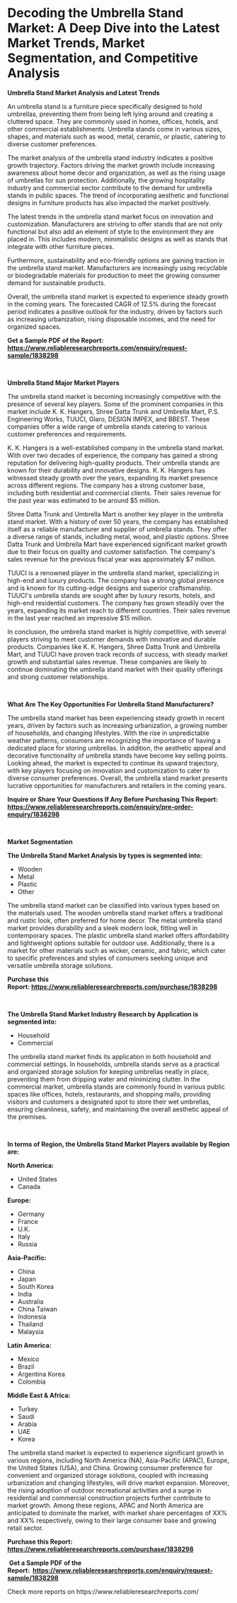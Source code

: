 <p><h1>Decoding the Umbrella Stand Market: A Deep Dive into the Latest Market Trends, Market Segmentation, and Competitive Analysis</h1></p><p><strong>Umbrella Stand Market Analysis and Latest Trends</strong></p>
<p><p>An umbrella stand is a furniture piece specifically designed to hold umbrellas, preventing them from being left lying around and creating a cluttered space. They are commonly used in homes, offices, hotels, and other commercial establishments. Umbrella stands come in various sizes, shapes, and materials such as wood, metal, ceramic, or plastic, catering to diverse customer preferences.</p><p>The market analysis of the umbrella stand industry indicates a positive growth trajectory. Factors driving the market growth include increasing awareness about home decor and organization, as well as the rising usage of umbrellas for sun protection. Additionally, the growing hospitality industry and commercial sector contribute to the demand for umbrella stands in public spaces. The trend of incorporating aesthetic and functional designs in furniture products has also impacted the market positively.</p><p>The latest trends in the umbrella stand market focus on innovation and customization. Manufacturers are striving to offer stands that are not only functional but also add an element of style to the environment they are placed in. This includes modern, minimalistic designs as well as stands that integrate with other furniture pieces.</p><p>Furthermore, sustainability and eco-friendly options are gaining traction in the umbrella stand market. Manufacturers are increasingly using recyclable or biodegradable materials for production to meet the growing consumer demand for sustainable products.</p><p>Overall, the umbrella stand market is expected to experience steady growth in the coming years. The forecasted CAGR of 12.5% during the forecast period indicates a positive outlook for the industry, driven by factors such as increasing urbanization, rising disposable incomes, and the need for organized spaces.</p></p>
<p><strong>Get a Sample PDF of the Report:&nbsp; <a href="https://www.reliableresearchreports.com/enquiry/request-sample/1838298">https://www.reliableresearchreports.com/enquiry/request-sample/1838298</a></strong></p>
<p>&nbsp;</p>
<p><strong>Umbrella Stand Major Market Players</strong></p>
<p><p>The umbrella stand market is becoming increasingly competitive with the presence of several key players. Some of the prominent companies in this market include K. K. Hangers, Shree Datta Trunk and Umbrella Mart, P.S. Engineering Works, TUUCI, Glaro, DESIGN IMPEX, and BBEST. These companies offer a wide range of umbrella stands catering to various customer preferences and requirements.</p><p>K. K. Hangers is a well-established company in the umbrella stand market. With over two decades of experience, the company has gained a strong reputation for delivering high-quality products. Their umbrella stands are known for their durability and innovative designs. K. K. Hangers has witnessed steady growth over the years, expanding its market presence across different regions. The company has a strong customer base, including both residential and commercial clients. Their sales revenue for the past year was estimated to be around $5 million.</p><p>Shree Datta Trunk and Umbrella Mart is another key player in the umbrella stand market. With a history of over 50 years, the company has established itself as a reliable manufacturer and supplier of umbrella stands. They offer a diverse range of stands, including metal, wood, and plastic options. Shree Datta Trunk and Umbrella Mart have experienced significant market growth due to their focus on quality and customer satisfaction. The company's sales revenue for the previous fiscal year was approximately $7 million.</p><p>TUUCI is a renowned player in the umbrella stand market, specializing in high-end and luxury products. The company has a strong global presence and is known for its cutting-edge designs and superior craftsmanship. TUUCI's umbrella stands are sought after by luxury resorts, hotels, and high-end residential customers. The company has grown steadily over the years, expanding its market reach to different countries. Their sales revenue in the last year reached an impressive $15 million.</p><p>In conclusion, the umbrella stand market is highly competitive, with several players striving to meet customer demands with innovative and durable products. Companies like K. K. Hangers, Shree Datta Trunk and Umbrella Mart, and TUUCI have proven track records of success, with steady market growth and substantial sales revenue. These companies are likely to continue dominating the umbrella stand market with their quality offerings and strong customer relationships.</p></p>
<p>&nbsp;</p>
<p><strong>What Are The Key Opportunities For Umbrella Stand Manufacturers?</strong></p>
<p><p>The umbrella stand market has been experiencing steady growth in recent years, driven by factors such as increasing urbanization, a growing number of households, and changing lifestyles. With the rise in unpredictable weather patterns, consumers are recognizing the importance of having a dedicated place for storing umbrellas. In addition, the aesthetic appeal and decorative functionality of umbrella stands have become key selling points. Looking ahead, the market is expected to continue its upward trajectory, with key players focusing on innovation and customization to cater to diverse consumer preferences. Overall, the umbrella stand market presents lucrative opportunities for manufacturers and retailers in the coming years.</p></p>
<p><strong>Inquire or Share Your Questions If Any Before Purchasing This Report: <a href="https://www.reliableresearchreports.com/enquiry/pre-order-enquiry/1838298">https://www.reliableresearchreports.com/enquiry/pre-order-enquiry/1838298</a></strong></p>
<p>&nbsp;</p>
<p><strong>Market Segmentation</strong></p>
<p><strong>The Umbrella Stand Market Analysis by types is segmented into:</strong></p>
<p><ul><li>Wooden</li><li>Metal</li><li>Plastic</li><li>Other</li></ul></p>
<p><p>The umbrella stand market can be classified into various types based on the materials used. The wooden umbrella stand market offers a traditional and rustic look, often preferred for home decor. The metal umbrella stand market provides durability and a sleek modern look, fitting well in contemporary spaces. The plastic umbrella stand market offers affordability and lightweight options suitable for outdoor use. Additionally, there is a market for other materials such as wicker, ceramic, and fabric, which cater to specific preferences and styles of consumers seeking unique and versatile umbrella storage solutions.</p></p>
<p><strong>Purchase this Report:&nbsp;<a href="https://www.reliableresearchreports.com/purchase/1838298">https://www.reliableresearchreports.com/purchase/1838298</a></strong></p>
<p>&nbsp;</p>
<p><strong>The Umbrella Stand Market Industry Research by Application is segmented into:</strong></p>
<p><ul><li>Household</li><li>Commercial</li></ul></p>
<p><p>The umbrella stand market finds its application in both household and commercial settings. In households, umbrella stands serve as a practical and organized storage solution for keeping umbrellas neatly in place, preventing them from dripping water and minimizing clutter. In the commercial market, umbrella stands are commonly found in various public spaces like offices, hotels, restaurants, and shopping malls, providing visitors and customers a designated spot to store their wet umbrellas, ensuring cleanliness, safety, and maintaining the overall aesthetic appeal of the premises.</p></p>
<p>&nbsp;</p>
<p><strong>In terms of Region, the Umbrella Stand Market Players available by Region are:</strong></p>
<p>
    <p> <strong> North America: </strong>
        <ul>
            <li>United States</li>
            <li>Canada</li>
        </ul>
        </p> 
    <p> <strong> Europe: </strong>
        <ul>
            <li>Germany</li>
            <li>France</li>
            <li>U.K.</li>
            <li>Italy</li>
            <li>Russia</li>
        </ul>
        </p> 
    <p> <strong> Asia-Pacific: </strong>
        <ul>
            <li>China</li>
            <li>Japan</li>
            <li>South Korea</li>
            <li>India</li>
            <li>Australia</li>
            <li>China Taiwan</li>
            <li>Indonesia</li>
            <li>Thailand</li>
            <li>Malaysia</li>
        </ul>
        </p> 
    <p> <strong> Latin America: </strong>
        <ul>
            <li>Mexico</li>
            <li>Brazil</li>
            <li>Argentina Korea</li>
            <li>Colombia</li>
        </ul>
        </p> 
    <p> <strong> Middle East & Africa: </strong>
        <ul>
            <li>Turkey</li>
            <li>Saudi</li>
            <li>Arabia</li>
            <li>UAE</li>
            <li>Korea</li>
        </ul>
    </p>
    </p>
<p><p>The umbrella stand market is expected to experience significant growth in various regions, including North America (NA), Asia-Pacific (APAC), Europe, the United States (USA), and China. Growing consumer preference for convenient and organized storage solutions, coupled with increasing urbanization and changing lifestyles, will drive market expansion. Moreover, the rising adoption of outdoor recreational activities and a surge in residential and commercial construction projects further contribute to market growth. Among these regions, APAC and North America are anticipated to dominate the market, with market share percentages of XX% and XX% respectively, owing to their large consumer base and growing retail sector.</p></p>
<p><strong>Purchase this Report: <a href="https://www.reliableresearchreports.com/purchase/1838298">https://www.reliableresearchreports.com/purchase/1838298</a></strong></p>
<p>&nbsp;<strong>Get a Sample PDF of the Report:&nbsp;&nbsp;<a href="https://www.reliableresearchreports.com/enquiry/request-sample/1838298">https://www.reliableresearchreports.com/enquiry/request-sample/1838298</a></strong></p>
<p><strong></strong></p>
<p>Check more reports on https://www.reliableresearchreports.com/</p>